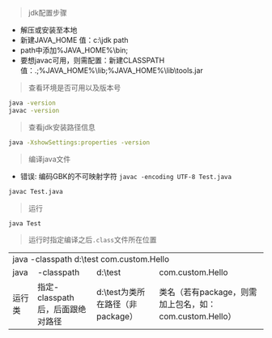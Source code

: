 > jdk配置步骤
* 解压或安装至本地
* 新建JAVA_HOME  值：c:\jdk path
* path中添加%JAVA_HOME%\bin;
* 要想javac可用，则需配置：新建CLASSPATH  值：.;%JAVA_HOME%\lib;%JAVA_HOME%\lib\tools.jar

> 查看环境是否可用以及版本号
```bash
java -version
javac -version
```
> 查看jdk安装路径信息
```bash
java -XshowSettings:properties -version
```

> 编译java文件
*  错误: 编码GBK的不可映射字符
  `javac -encoding UTF-8 Test.java`

```bash
javac Test.java
```

> 运行

```bash
java Test
```

> 运行时指定编译之后`.class`文件所在位置

<table>
  <tr>
    <td colspan="4">java -classpath d:\test com.custom.Hello</td>
  </tr>
  <tr>
    <td>java</td>
    <td>-classpath</td>
    <td>d:\test</td>
    <td>com.custom.Hello</td>
  </tr>
  <tr>
    <td>运行类</td>
    <td>指定-classpath后，后面跟绝对路径</td>
    <td>d:\test为类所在路径（非package）</td>
    <td>类名（若有package，则需加上包名，如：com.custom.Hello）</td>
  </tr>
</table>
